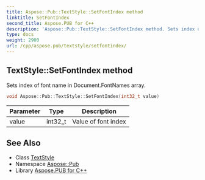 ```yaml
---
title: Aspose::Pub::TextStyle::SetFontIndex method
linktitle: SetFontIndex
second_title: Aspose.PUB for C++
description: 'Aspose::Pub::TextStyle::SetFontIndex method. Sets index of font name in Document.FontNames array in C++.'
type: docs
weight: 2900
url: /cpp/aspose.pub/textstyle/setfontindex/
---
```

## TextStyle::SetFontIndex method


Sets index of font name in Document.FontNames array.

```cpp
void Aspose::Pub::TextStyle::SetFontIndex(int32_t value)
```


| Parameter | Type | Description |
| --- | --- | --- |
| value | int32_t | Value of font index |

## See Also

* Class [TextStyle](../)
* Namespace [Aspose::Pub](../../)
* Library [Aspose.PUB for C++](../../../)
